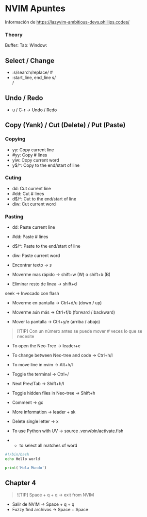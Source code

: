 # NVIM Apuntes

Información de <https://lazyvim-ambitious-devs.phillips.codes/>

### Theory 
Buffer:
Tab:
Window:

## Select / Change
- :s/search/replace/ #
- :start_line, end_line s/<search>/<replace>
## Undo / Redo
- u / C-r -> Undo / Redo

## Copy (Yank) / Cut (Delete) / Put (Paste)
### Copying
- yy: Copy current line
- #yy: Copy # lines
- yiw: Copy current word
- y$/^: Copy to the end/start of line

### Cuting
- dd: Cut current line
- #dd: Cut # lines
- d$/^: Cut to the end/start of line
- diw: Cut current word
### Pasting
- dd: Paste current line
- #dd: Paste # lines
- d$/^: Paste to the end/start of line
- diw: Paste current word


- Encontrar texto -> _s_
- Moverme mas rápido -> shift+w (W) o shift+b (B)
- Eliminar resto de linea -> shift+d

seek -> Invocado con flash

- Moverme en pantalla -> Ctrl+d/u (down / up)
- Moverme aún más -> Ctrl+f/b (forward / backward)

- Mover la pantalla -> Ctrl+y/e (arriba / abajo)
> [!TIP] Con un número antes se puede mover # veces lo que se necesite

- To open the Neo-Tree -> leader+e
- To change between Neo-tree and code -> Ctrl+h/l

- To move line in nvim -> Alt+h/l

- Toggle the terminal -> Ctrl+/
- Next Prev/Tab -> Shift+h/l
- Toggle hidden files in Neo-tree -> Shift+h
- Comment -> gc
- More information -> leader + sk
- Delete single letter -> x

- To use Python with UV -> source .venv/bin/activate.fish
- - to select all matches of word 

```bash
#!/bin/bash
echo Hello world
```

```python
print('Hola Mundo')
```

## Chapter 4
> ![TIP] Space + q + q -> exit from NVIM
-  Salir de NVIM -> Space + q + q
- Fuzzy find archivos -> Space + Space
